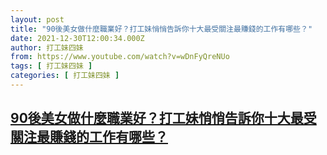 ```yaml
---
layout: post
title: "90後美女做什麼職業好？打工妹悄悄告訴你十大最受關注最賺錢的工作有哪些？"
date: 2021-12-30T12:00:34.000Z
author: 打工妹四妹
from: https://www.youtube.com/watch?v=wDnFyQreNUo
tags: [ 打工妹四妹 ]
categories: [ 打工妹四妹 ]
---
```

<!--1640865634000-->
[90後美女做什麼職業好？打工妹悄悄告訴你十大最受關注最賺錢的工作有哪些？](https://www.youtube.com/watch?v=wDnFyQreNUo)
------

<div>

</div>
